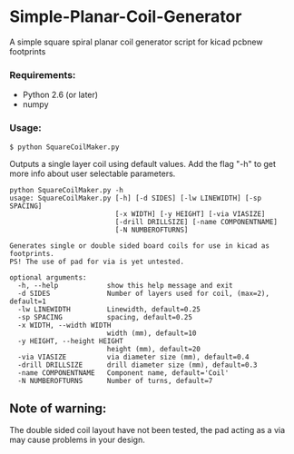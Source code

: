 # Simple-Planar-Coil-Generator
A simple square spiral planar coil generator script for kicad pcbnew footprints

### Requirements:
* Python 2.6 (or later)
* numpy

### Usage:
    $ python SquareCoilMaker.py
Outputs a single layer coil using default values.
Add the flag "-h" to get more info about user selectable parameters.

```
python SquareCoilMaker.py -h
usage: SquareCoilMaker.py [-h] [-d SIDES] [-lw LINEWIDTH] [-sp SPACING]
                          [-x WIDTH] [-y HEIGHT] [-via VIASIZE]
                          [-drill DRILLSIZE] [-name COMPONENTNAME]
                          [-N NUMBEROFTURNS]

Generates single or double sided board coils for use in kicad as footprints.
PS! The use of pad for via is yet untested.

optional arguments:
  -h, --help            show this help message and exit
  -d SIDES              Number of layers used for coil, (max=2), default=1
  -lw LINEWIDTH         Linewidth, default=0.25
  -sp SPACING           spacing, default=0.25
  -x WIDTH, --width WIDTH
                        width (mm), default=10
  -y HEIGHT, --height HEIGHT
                        height (mm), default=20
  -via VIASIZE          via diameter size (mm), default=0.4
  -drill DRILLSIZE      drill diameter size (mm), default=0.3
  -name COMPONENTNAME   Component name, default='Coil'
  -N NUMBEROFTURNS      Number of turns, default=7
```

## Note of warning:
The double sided coil layout have not been tested, the pad acting as a via may cause problems in your design.
